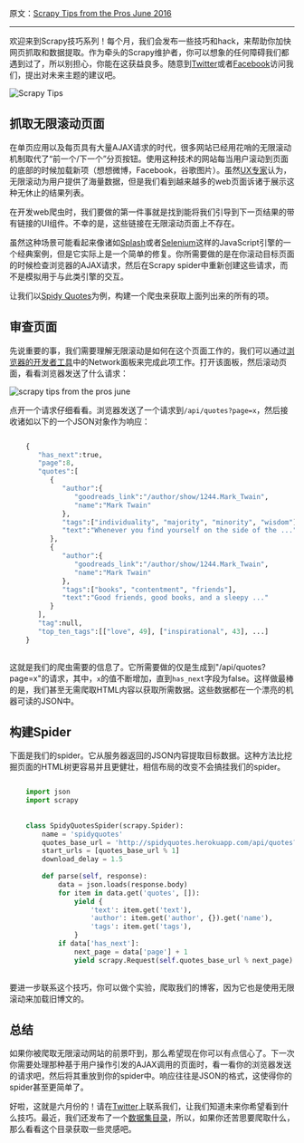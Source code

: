 原文：[Scrapy Tips from the Pros June 2016](https://blog.scrapinghub.com/2016/06/22/scrapy-tips-from-the-pros-june-2016/)

---

欢迎来到Scrapy技巧系列！每个月，我们会发布一些技巧和hack，来帮助你加快网页抓取和数据提取。作为牵头的Scrapy维护者，你可以想象的任何障碍我们都遇到过了，所以别担心，你能在这获益良多。随意到[Twitter](https://twitter.com/ScrapingHub)或者[Facebook](https://www.facebook.com/ScrapingHub/)访问我们，提出对未来主题的建议吧。

![Scrapy Tips](https://scrapinghub.files.wordpress.com/2016/05/scrapy-tips.png?w=648)

## 抓取无限滚动页面

在单页应用以及每页具有大量AJAX请求的时代，很多网站已经用花哨的无限滚动机制取代了“前一个/下一个”分页按钮。使用这种技术的网站每当用户滚动到页面的底部的时候加载新项（想想微博，Facebook，谷歌图片）。虽然[UX专家](https://www.smashingmagazine.com/2013/05/infinite-scrolling-lets-get-to-the-bottom-of-this/)认为，无限滚动为用户提供了海量数据，但是我们看到越来越多的web页面诉诸于展示这种无休止的结果列表。

在开发web爬虫时，我们要做的第一件事就是找到能将我们引导到下一页结果的带有链接的UI组件。不幸的是，这些链接在无限滚动页面上不存在。

虽然这种场景可能看起来像诸如[Splash](http://scrapinghub.com/splash/)或者[Selenium](http://www.seleniumhq.org/)这样的JavaScript引擎的一个经典案例，但是它实际上是一个简单的修复。你所需要做的是在你滚动目标页面的时候检查浏览器的AJAX请求，然后在Scrapy spider中重新创建这些请求，而不是模拟用于与此类引擎的交互。

让我们以[Spidy Quotes](http://spidyquotes.herokuapp.com/scroll)为例，构建一个爬虫来获取上面列出来的所有的项。

## 审查页面

先说重要的事，我们需要理解无限滚动是如何在这个页面工作的，我们可以通过[浏览器的开发者工具](https://developer.chrome.com/devtools#access)中的Network面板来完成此项工作。打开该面板，然后滚动页面，看看浏览器发送了什么请求：

![scrapy tips from the pros june](https://scrapinghub.files.wordpress.com/2016/06/scrapy-tips-from-the-pros-june.png?w=648)

点开一个请求仔细看看。浏览器发送了一个请求到`/api/quotes?page=x`，然后接收诸如以下的一个JSON对象作为响应：

```python

    {
       "has_next":true,
       "page":8,
       "quotes":[
          {
             "author":{
                "goodreads_link":"/author/show/1244.Mark_Twain",
                "name":"Mark Twain"
             },
             "tags":["individuality", "majority", "minority", "wisdom"],
             "text":"Whenever you find yourself on the side of the ..."
          },
          {
             "author":{
                "goodreads_link":"/author/show/1244.Mark_Twain",
                "name":"Mark Twain"
             },
             "tags":["books", "contentment", "friends"],
             "text":"Good friends, good books, and a sleepy ..."
          }
       ],
       "tag":null,
       "top_ten_tags":[["love", 49], ["inspirational", 43], ...]
    }
    
```

这就是我们的爬虫需要的信息了。它所需要做的仅是生成到"/api/quotes?page=x"的请求，其中，`x`的值不断增加，直到`has_next`字段为false。这样做最棒的是，我们甚至无需爬取HTML内容以获取所需数据。这些数据都在一个漂亮的机器可读的JSON中。

## 构建Spider

下面是我们的spider。它从服务器返回的JSON内容提取目标数据。这种方法比挖掘页面的HTML树更容易并且更健壮，相信布局的改变不会搞挂我们的spider。

```python

    import json
    import scrapy
    
    
    class SpidyQuotesSpider(scrapy.Spider):
        name = 'spidyquotes'
        quotes_base_url = 'http://spidyquotes.herokuapp.com/api/quotes?page=%s'
        start_urls = [quotes_base_url % 1]
        download_delay = 1.5
    
        def parse(self, response):
            data = json.loads(response.body)
            for item in data.get('quotes', []):
                yield {
                    'text': item.get('text'),
                    'author': item.get('author', {}).get('name'),
                    'tags': item.get('tags'),
                }
            if data['has_next']:
                next_page = data['page'] + 1
                yield scrapy.Request(self.quotes_base_url % next_page)
    
```

要进一步联系这个技巧，你可以做个实验，爬取我们的博客，因为它也是使用无限滚动来加载旧博文的。

## 总结

如果你被爬取无限滚动网站的前景吓到，那么希望现在你可以有点信心了。下一次你需要处理那种基于用户操作引发的AJAX调用的页面时，看一看你的浏览器发送的请求吧，然后将其重放到你的spider中。响应往往是JSON的格式，这使得你的spider甚至更简单了。

好啦，这就是六月份的！请在[Twitter](https://twitter.com/ScrapingHub)上联系我们，让我们知道未来你希望看到什么技巧。最近，我们还发布了一个[数据集目录](https://blog.scrapinghub.com/2016/06/09/introducing-the-new-open-data-catalog/)，所以，如果你还苦思要爬取什么，那么看看这个目录获取一些灵感吧。